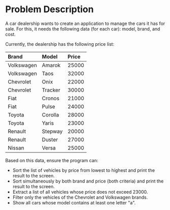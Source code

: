 # Problem Description

A car dealership wants to create an application to manage the cars it has for sale. For this, it needs the following data (for each car): model, brand, and cost.

Currently, the dealership has the following price list:

| Brand      | Model   | Price  |
| :--------- | :------ | :----- |
| Volkswagen | Amarok  | 25000  |
| Volkswagen | Taos    | 32000  |
| Chevrolet  | Onix    | 22000  |
| Chevrolet  | Tracker | 30000  |
| Fiat       | Cronos  | 21000  |
| Fiat       | Pulse   | 24000  |
| Toyota     | Corolla | 28000  |
| Toyota     | Yaris   | 23000  |
| Renault    | Stepway | 20000  |
| Renault    | Duster  | 27000  |
| Nissan     | Versa   | 25000  |

Based on this data, ensure the program can:

* Sort the list of vehicles by price from lowest to highest and print the result to the screen.
* Sort simultaneously by both brand and price (both criteria) and print the result to the screen.
* Extract a list of all vehicles whose price does not exceed 23000.
* Filter only the vehicles of the Chevrolet and Volkswagen brands.
* Show all cars whose model contains at least one letter "a".